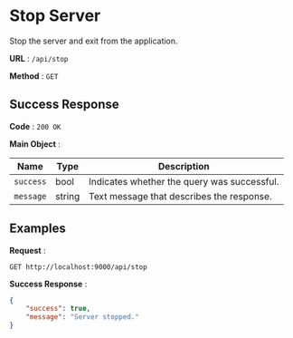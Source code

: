 # Stop Server

Stop the server and exit from the application.

**URL** : `/api/stop`

**Method** : `GET`

## Success Response

**Code** : `200 OK`

**Main Object** :

| Name | Type | Description |
| --- | --- | --- |
| `success` | bool | Indicates whether the query was successful.|
| `message` | string | Text message that describes the response.|

## Examples

**Request** :

`GET http://localhost:9000/api/stop`

**Success Response** :

```json
{
	"success": true,
	"message": "Server stopped."
}
```